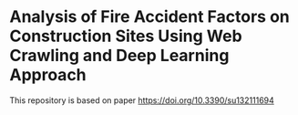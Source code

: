 # Analysis of Fire Accident Factors on Construction Sites Using Web Crawling and Deep Learning Approach

This repository is based on paper https://doi.org/10.3390/su132111694
